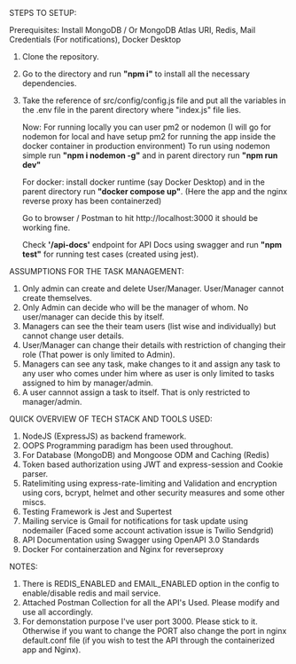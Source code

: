 STEPS TO SETUP:

Prerequisites: Install MongoDB / Or MongoDB Atlas URI, Redis, Mail Credentials (For notifications), Docker Desktop

1) Clone the repository.
2) Go to the directory and run **"npm i"** to install all the necessary dependencies.
3) Take the reference of src/config/config.js file and put all the variables in the .env file in the parent directory where "index.js" file lies.

   Now: For running locally you can user pm2 or nodemon (I will go for nodemon for local and have setup pm2 for running the app inside the docker container in production environment)
   To run using nodemon simple run **"npm i nodemon -g"** and in parent directory run **"npm run dev"**

   For docker: install docker runtime (say Docker Desktop) and in the parent directory run **"docker compose up"**. (Here the app and the nginx reverse proxy has been containerzed)

   Go to browser / Postman to hit http://localhost:3000 it should be working fine.

   Check **'/api-docs'** endpoint for API Docs using swagger and run **"npm test"** for running test cases (created using jest).

ASSUMPTIONS FOR THE TASK MANAGEMENT:

1) Only admin can create and delete User/Manager. User/Manager cannot create themselves.
2) Only Admin can decide who will be the manager of whom. No user/manager can decide this by itself.
3) Managers can see the their team users (list wise and individually) but cannot change user details.
4) User/Manager can change their details with restriction of changing their role (That power is only limited to Admin).
5) Managers can see any task, make changes to it and assign any task to any user who comes under him where as user is only limited to tasks assigned to him by manager/admin.
6) A user cannnot assign a task to itself. That is only restricted to manager/admin.

QUICK OVERVIEW OF TECH STACK AND TOOLS USED:

1) NodeJS (ExpressJS) as backend framework.
2) OOPS Programming paradigm has been used throughout.
3) For Database (MongoDB) and Mongoose ODM and Caching (Redis)
4) Token based authorization using JWT and express-session and Cookie parser.
5) Ratelimiting using express-rate-limiting and Validation and encryption using cors, bcrypt, helmet and other security measures and some other miscs.
6) Testing Framework is Jest and Supertest
7) Mailing service is Gmail for notifications for task update using nodemailer (Faced some account activation issue is Twilio Sendgrid)
8) API Documentation using Swagger using OpenAPI 3.0 Standards
9) Docker For containerzation and Nginx for reverseproxy

NOTES:
1) There is REDIS_ENABLED and EMAIL_ENABLED option in the config to enable/disable redis and mail service.
2) Attached Postman Collection for all the API's Used. Please modify and use all accordingly.
3) For demonstation purpose I've user port 3000. Please stick to it. Otherwise if you want to change the PORT also change the port in nginx default.conf file (if you wish to test the API through the containerized app and Nginx).
